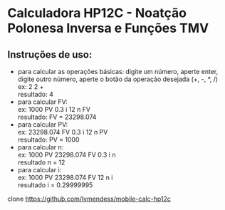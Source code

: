 # Calculadora HP12C - Noatção Polonesa Inversa e Funções TMV  
  
## Instruções de uso:  
- para calcular as operações básicas: digite um número, aperte enter, digite outro número, aperte o botão da operação desejada (+, -, *, /)  
  ex: 2 2 +  
  resultado: 4  
- para calcular FV:   
  ex: 1000 PV 0.3 i 12 n FV  
  resultado: FV = 23298.074  
- para calcular PV:  
  ex: 23298.074 FV 0.3 i 12 n PV  
  resultado: PV = 1000  
- para calcular n:  
  ex: 1000 PV 23298.074 FV 0.3 i n  
  resultado n = 12  
- para calcular i:  
  ex: 1000 PV 23298.074 FV 12 n i  
  resultado i = 0.29999995  
  
clone https://github.com/lvmendess/mobile-calc-hp12c
